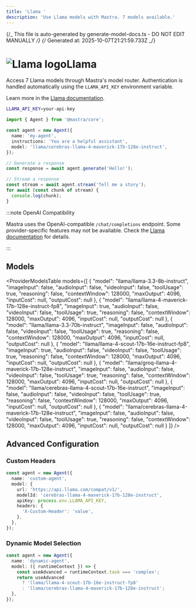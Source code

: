 ```yaml
---
title: 'Llama '
description: 'Use Llama models with Mastra. 7 models available.'
---
```


{/_ This file is auto-generated by generate-model-docs.ts - DO NOT EDIT MANUALLY _/}
{/_ Generated at: 2025-10-07T21:21:59.733Z _/}

# <img src="https://models.dev/logos/llama.svg" alt="Llama logo" className="inline w-8 h-8 mr-2 align-middle dark:invert dark:brightness-0 dark:contrast-200" />Llama

Access 7 Llama models through Mastra's model router. Authentication is handled automatically using the `LLAMA_API_KEY` environment variable.

Learn more in the [Llama documentation](https://llama.developer.meta.com/docs/models).

```bash
LLAMA_API_KEY=your-api-key
```

```typescript
import { Agent } from '@mastra/core';

const agent = new Agent({
  name: 'my-agent',
  instructions: 'You are a helpful assistant',
  model: 'llama/cerebras-llama-4-maverick-17b-128e-instruct',
});

// Generate a response
const response = await agent.generate('Hello!');

// Stream a response
const stream = await agent.stream('Tell me a story');
for await (const chunk of stream) {
  console.log(chunk);
}
```

:::note OpenAI Compatibility

Mastra uses the OpenAI-compatible `/chat/completions` endpoint. Some provider-specific features may not be available. Check the [Llama documentation](https://llama.developer.meta.com/docs/models) for details.

:::

## Models

<ProviderModelsTable
models={[
{
"model": "llama/llama-3.3-8b-instruct",
"imageInput": false,
"audioInput": false,
"videoInput": false,
"toolUsage": true,
"reasoning": false,
"contextWindow": 128000,
"maxOutput": 4096,
"inputCost": null,
"outputCost": null
},
{
"model": "llama/llama-4-maverick-17b-128e-instruct-fp8",
"imageInput": true,
"audioInput": false,
"videoInput": false,
"toolUsage": true,
"reasoning": false,
"contextWindow": 128000,
"maxOutput": 4096,
"inputCost": null,
"outputCost": null
},
{
"model": "llama/llama-3.3-70b-instruct",
"imageInput": false,
"audioInput": false,
"videoInput": false,
"toolUsage": true,
"reasoning": false,
"contextWindow": 128000,
"maxOutput": 4096,
"inputCost": null,
"outputCost": null
},
{
"model": "llama/llama-4-scout-17b-16e-instruct-fp8",
"imageInput": true,
"audioInput": false,
"videoInput": false,
"toolUsage": true,
"reasoning": false,
"contextWindow": 128000,
"maxOutput": 4096,
"inputCost": null,
"outputCost": null
},
{
"model": "llama/groq-llama-4-maverick-17b-128e-instruct",
"imageInput": false,
"audioInput": false,
"videoInput": false,
"toolUsage": true,
"reasoning": false,
"contextWindow": 128000,
"maxOutput": 4096,
"inputCost": null,
"outputCost": null
},
{
"model": "llama/cerebras-llama-4-scout-17b-16e-instruct",
"imageInput": false,
"audioInput": false,
"videoInput": false,
"toolUsage": true,
"reasoning": false,
"contextWindow": 128000,
"maxOutput": 4096,
"inputCost": null,
"outputCost": null
},
{
"model": "llama/cerebras-llama-4-maverick-17b-128e-instruct",
"imageInput": false,
"audioInput": false,
"videoInput": false,
"toolUsage": true,
"reasoning": false,
"contextWindow": 128000,
"maxOutput": 4096,
"inputCost": null,
"outputCost": null
}
]}
/>

## Advanced Configuration

### Custom Headers

```typescript
const agent = new Agent({
  name: 'custom-agent',
  model: {
    url: 'https://api.llama.com/compat/v1/',
    modelId: 'cerebras-llama-4-maverick-17b-128e-instruct',
    apiKey: process.env.LLAMA_API_KEY,
    headers: {
      'X-Custom-Header': 'value',
    },
  },
});
```

### Dynamic Model Selection

```typescript
const agent = new Agent({
  name: 'dynamic-agent',
  model: ({ runtimeContext }) => {
    const useAdvanced = runtimeContext.task === 'complex';
    return useAdvanced
      ? 'llama/llama-4-scout-17b-16e-instruct-fp8'
      : 'llama/cerebras-llama-4-maverick-17b-128e-instruct';
  },
});
```
